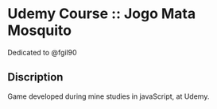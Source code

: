 # Udemy Course :: Jogo Mata Mosquito

Dedicated to @fgil90

## Discription

Game developed during mine studies in javaScript, at Udemy.
